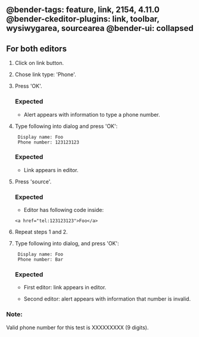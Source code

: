 @bender-tags: feature, link, 2154, 4.11.0
@bender-ckeditor-plugins: link, toolbar, wysiwygarea, sourcearea
@bender-ui: collapsed
----

## For both editors

1. Click on link button.

1. Chose link type: 'Phone'.

1. Press 'OK'.

	### Expected

	- Alert appears with information to type a phone number.

1. Type following into dialog and press 'OK':

		Display name: Foo
		Phone number: 123123123

	### Expected

	- Link appears in editor.

1. Press 'source'.

	### Expected

	- Editor has following code inside:

	`<a href="tel:123123123">Foo</a>`

1. Repeat steps 1 and 2.

1. Type following into dialog, and press 'OK':

		Display name: Foo
		Phone number: Bar

	### Expected

	- First editor: link appears in editor.

	- Second editor: alert appears with information that number is invalid.


### Note:

Valid phone number for this test is XXXXXXXXX (9 digits).
